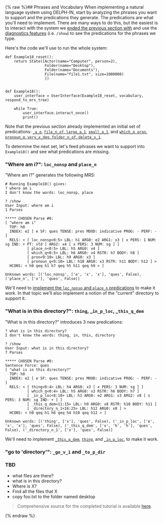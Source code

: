 {% raw %}## Phrases and Vocabulary
When implementing a natural language system using DELPH-IN, start by analyzing the phrases you want to support and the predications they generate. The predications are what you'll need to implement. There are many ways to do this, but the easiest is to interact with the system we [ended the previous section with](https://blog.inductorsoftware.com/docsproto/howto/devhowto/devhowtoPredicationArgumentsAndUsage) and use the [diagnostics features](https://blog.inductorsoftware.com/docsproto/howto/devhowto/devhowtoDiagnostics) (i.e. `/show`) to see the predications for the phrases we type.  

Here's the code we'll use to run the whole system:

```
def Example18_reset():
    return State([Actor(name="Computer", person=2),
                  Folder(name="Desktop"),
                  Folder(name="Documents"),
                  File(name="file1.txt", size=1000000)
                  ])


def Example18():
    user_interface = UserInterface(Example18_reset, vocabulary, respond_to_mrs_tree)

    while True:
        user_interface.interact_once()
        print()
```

Note that the previous section already implemented an initial set of predications: [`_a_q`](https://blog.inductorsoftware.com/docsproto/howto/devhowto/devhowtoScopalArguments), [`file_n_of`, `large_a_1`](https://blog.inductorsoftware.com/docsproto/howto/devhowto/devhowtoConjunctions), [`small_a_1`](https://blog.inductorsoftware.com/docsproto/howto/devhowto/devhowtoHandlingEventInformation), and [`which_q`, `pron`, `pronoun_q`, `very_x_deg`, `folder_n_of`, `delete_v_1`](https://blog.inductorsoftware.com/docsproto/howto/devhowto/devhowtoFinishingErrors).

To determine the next set, let's feed phrases we want to support into `Example18()` and see what predications are missing.

### "Where am i?": `loc_nonsp` and `place_n`
"Where am I?" generates the following MRS:
```
# Running Example18() gives:
? where am i
I don't know the words: loc_nonsp, place

? /show
User Input: where am i
1 Parses

***** CHOSEN Parse #0:
[ "where am i"
  TOP: h0
  INDEX: e2 [ e SF: ques TENSE: pres MOOD: indicative PROG: - PERF: - ]
  RELS: < [ loc_nonsp<0:5> LBL: h1 ARG0: e2 ARG1: x3 [ x PERS: 1 NUM: sg IND: + PT: std ] ARG2: x4 [ x PERS: 3 NUM: sg ] ]
          [ place_n<0:5> LBL: h5 ARG0: x4 ]
          [ which_q<0:5> LBL: h6 ARG0: x4 RSTR: h7 BODY: h8 ]
          [ pron<9:10> LBL: h9 ARG0: x3 ]
          [ pronoun_q<9:10> LBL: h10 ARG0: x3 RSTR: h11 BODY: h12 ] >
  HCONS: < h0 qeq h1 h7 qeq h5 h11 qeq h9 > ]

Unknown words: [('loc_nonsp', ['e', 'x', 'x'], 'ques', False), ('place_n', ['x'], 'ques', False)]
```

We'll need to [implement the `loc_nonsp` and `place_n` predications](https://blog.inductorsoftware.com/docsproto/howto/devvocab/devvocabLoc_nonspAndPlace) to make it work. In that topic we'll also implement a notion of the "current" directory to support it.

### "What is in this directory?": `thing`, _`in_p_loc`, _`this_q_dem`
"What is in this directory?" introduces 3 new predications:

```
? what is in this directory?
I don't know the words: thing, in, this, directory

? /show
User Input: what is in this directory?
7 Parses

***** CHOSEN Parse #0:
Sentence Force: ques
[ "what is in this directory?"
  TOP: h0
  INDEX: e2 [ e SF: ques TENSE: pres MOOD: indicative PROG: - PERF: - ]
  RELS: < [ thing<0:4> LBL: h4 ARG0: x3 [ x PERS: 3 NUM: sg ] ]
          [ which_q<0:4> LBL: h5 ARG0: x3 RSTR: h6 BODY: h7 ]
          [ _in_p_loc<8:10> LBL: h1 ARG0: e2 ARG1: x3 ARG2: x8 [ x PERS: 3 NUM: sg IND: + ] ]
          [ _this_q_dem<11:15> LBL: h9 ARG0: x8 RSTR: h10 BODY: h11 ]
          [ _directory_n_1<16:25> LBL: h12 ARG0: x8 ] >
  HCONS: < h0 qeq h1 h6 qeq h4 h10 qeq h12 > ]

Unknown words: [('thing', ['x'], 'ques', False), ('_in_p_loc', ['e', 'x', 'x'], 'ques', False), ('_this_q_dem', ['x', 'h', 'h'], 'ques', False), ('_directory_n_1', ['x'], 'ques', False)]
```

We'll need to implement [`_this_q_dem`](https://blog.inductorsoftware.com/docsproto/howto/devvocab/devvocabThis_q_dem), [`thing`](https://blog.inductorsoftware.com/docsproto/howto/devvocab/devvocabThing), and [`_in_p_loc`](https://blog.inductorsoftware.com/docsproto/howto/devvocab/devvocabIn_p_loc), to make it work.

### "go to 'directory'": `_go_v_1` and `_to_p_dir`

### TBD

- what files are there?
- what is in this directory?
- Where is X?
- Find all the files that X
- copy foo.txt to the folder named desktop

> Comprehensive source for the completed tutorial is available [here](https://github.com/EricZinda/Perplexity).

<update date omitted for speed>{% endraw %}
